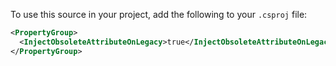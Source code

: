 To use this source in your project, add the following to your `.csproj` file:

```xml
<PropertyGroup>
  <InjectObsoleteAttributeOnLegacy>true</InjectObsoleteAttributeOnLegacy>
</PropertyGroup>
```
